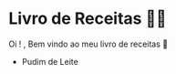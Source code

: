 # Livro de Receitas :man_cook:

Oi ! , Bem vindo ao meu livro de receitas :call_me_hand:

- Pudim de Leite
